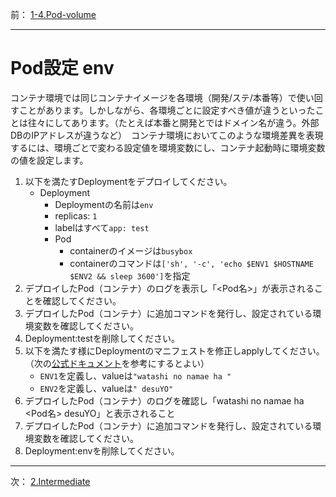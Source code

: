 前： [1-4.Pod-volume](1-4.Pod-volume.md)  

---

# Pod設定 env
コンテナ環境では同じコンテナイメージを各環境（開発/ステ/本番等）で使い回すことがあります。しかしながら、各環境ごとに設定すべき値が違うといったことは往々にしてあります。（たとえば本番と開発とではドメイン名が違う。外部DBのIPアドレスが違うなど）　コンテナ環境においてこのような環境差異を表現するには、環境ごとで変わる設定値を環境変数にし、コンテナ起動時に環境変数の値を設定します。

1. 以下を満たすDeploymentをデプロイしてください。
   - Deployment
     - Deploymentの名前は``env``
     - replicas: ``1``
     - labelはすべて``app: test``
     - Pod
       - containerのイメージは``busybox``
       - containerのコマンドは``['sh', '-c', 'echo $ENV1 $HOSTNAME $ENV2 && sleep 3600']``を指定
2. デプロイしたPod（コンテナ）のログを表示し「<Pod名>」が表示されることを確認してください。
3. デプロイしたPod（コンテナ）に追加コマンドを発行し、設定されている環境変数を確認してください。
4. Deployment:testを削除してください。
5. 以下を満たす様にDeploymentのマニフェストを修正しapplyしてください。（次の[公式ドキュメント](https://kubernetes.io/docs/tasks/inject-data-application/define-environment-variable-container/#define-an-environment-variable-for-a-container)を参考にするとよい）
   - ``ENV1``を定義し、valueは``"watashi no namae ha "``
   - ``ENV2``を定義し、valueは``" desuYO"``
6. デプロイしたPod（コンテナ）のログを確認し「watashi no namae ha <Pod名> desuYO」と表示されること
7. デプロイしたPod（コンテナ）に追加コマンドを発行し、設定されている環境変数を確認してください。
8. Deployment:envを削除してください。

---

次： [2.Intermediate](../2.Intermediate)